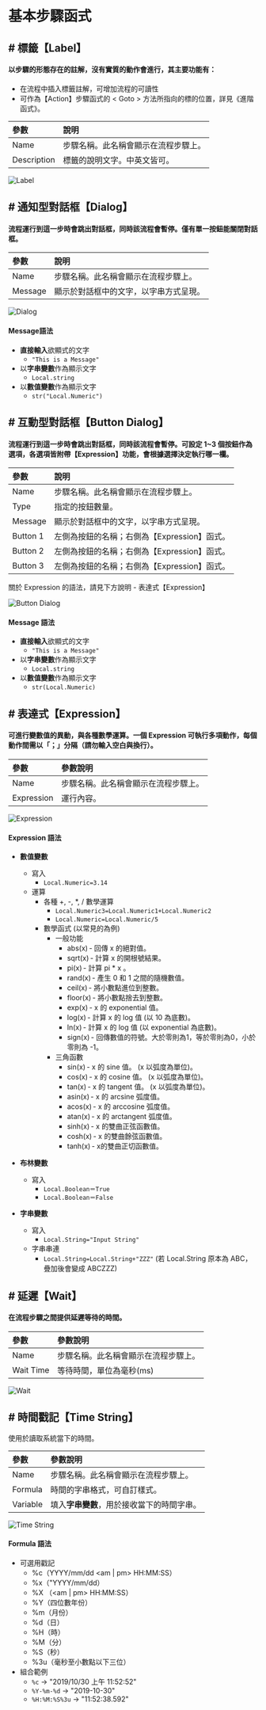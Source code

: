 # 基本步驟函式

## \# 標籤【Label】

#### 以步驟的形態存在的註解，沒有實質的動作會進行，其主要功能有：

* 在流程中插入標籤註解，可增加流程的可讀性
* 可作為【Action】步驟函式的 &lt; Goto &gt; 方法所指向的標的位置，詳見《進階函式》。

| 參數 | 說明 |
| :--- | :--- |
| Name | 步驟名稱。此名稱會顯示在流程步驟上。 |
| Description | 標籤的說明文字。中英文皆可。 |

![Label](../../../../.gitbook/assets/step_label.PNG)



## \# 通知型對話框【Dialog】

#### 流程運行到這一步時會跳出對話框，同時該流程會暫停。僅有單一按鈕能關閉對話框。

| 參數 | 說明 |
| :--- | :--- |
| Name | 步驟名稱。此名稱會顯示在流程步驟上。 |
| Message | 顯示於對話框中的文字，以字串方式呈現。 |

![Dialog](../../../../.gitbook/assets/step_dialog.PNG)

#### Message語法

* **直接輸入**欲顯式的文字
  * `"This is a Message"`
* 以**字串變數**作為顯示文字
  * `Local.string`
* 以**數值變數**作為顯示文字
  * `str("Local.Numeric")`



## \# 互動型對話框【Button Dialog】

#### 流程運行到這一步時會跳出對話框，同時該流程會暫停。可設定 1~3 個按鈕作為選項，各選項皆附帶【Expression】功能，會根據選擇決定執行哪一欄。

| 參數 | 說明 |
| :--- | :--- |
| Name | 步驟名稱。此名稱會顯示在流程步驟上。 |
| Type | 指定的按鈕數量。 |
| Message | 顯示於對話框中的文字，以字串方式呈現。 |
| Button 1 | 左側為按鈕的名稱；右側為【Expression】函式。 |
| Button 2 | 左側為按鈕的名稱；右側為【Expression】函式。 |
| Button 3 | 左側為按鈕的名稱；右側為【Expression】函式。 |

關於 Expression 的語法，請見下方說明 - 表達式【Expression】

![Button Dialog](../../../../.gitbook/assets/step_buttondialog.PNG)

#### Message 語法

* **直接輸入**欲顯式的文字
  * `"This is a Message"`
* 以**字串變數**作為顯示文字
  * `Local.string`
* 以**數值變數**作為顯示文字
  * `str(Local.Numeric)`



## \# 表達式【Expression】

#### 可進行變數值的異動，與各種數學運算。一個 Expression 可執行多項動作，每個動作間需以「**；**」分隔（請勿輸入空白與換行）。

| 參數 | 參數說明 |
| :--- | :--- |
| Name | 步驟名稱。此名稱會顯示在流程步驟上。 |
| Expression | 運行內容。 |

![Expression](../../../../.gitbook/assets/step_expression.PNG)

#### Expression 語法

* **數值變數**
  * 寫入
    * `Local.Numeric=3.14`
  * 運算
    * 各種 +, -, \*, / 數學運算
      * `Local.Numeric3=Local.Numeric1+Local.Numeric2`
      * `Local.Numeric=Local.Numeric/5`
    * 數學函式 \(以常見的為例\)
      * 一般功能
        * abs\(x\) - 回傳 x 的絕對值。
        * sqrt\(x\) - 計算 x 的開根號結果。
        * pi\(x\) - 計算 pi \* x 。
        * rand\(x\) - 產生 0 和 1 之間的隨機數值。
        * ceil\(x\) - 將小數點進位到整數。
        * floor\(x\) - 將小數點捨去到整數。
        * exp\(x\) - x 的 exponential 值。
        * log\(x\) - 計算 x 的 log 值 \(以 10 為底數\)。
        * ln\(x\) - 計算 x 的 log 值 \(以 exponential 為底數\)。
        * sign\(x\) - 回傳數值的符號。大於零則為1，等於零則為0，小於零則為 -1。 
      * 三角函數
        * sin\(x\) - x 的 sine 值。 \(x 以弧度為單位\)。
        * cos\(x\) - x 的 cosine 值。 \(x 以弧度為單位\)。
        * tan\(x\) - x 的 tangent 值。 \(x 以弧度為單位\)。
        * asin\(x\) - x 的 arcsine 弧度值。
        * acos\(x\) - x 的 arccosine 弧度值。
        * atan\(x\) -  x 的 arctangent 弧度值。
        * sinh\(x\) - x 的雙曲正弦函數值。
        * cosh\(x\) - x 的雙曲餘弦函數值。
        * tanh\(x\) - x的雙曲正切函數值。
* **布林變數**
  * 寫入
    * `Local.Boolean＝True`
    * `Local.Boolean＝False`

 
* **字串變數**
  * 寫入
    * `Local.String="Input String"`
  * 字串串連
    * `Local.String=Local.String+"ZZZ"` \(若 Local.String 原本為 ABC，疊加後會變成 ABCZZZ\)



## \# 延遲【Wait】

#### 在流程步驟之間提供延遲等待的時間。

| 參數 | 參數說明 |
| :--- | :--- |
| Name | 步驟名稱。此名稱會顯示在流程步驟上。 |
| Wait Time | 等待時間，單位為毫秒\(ms\) |

![Wait](../../../../.gitbook/assets/step_wait.PNG)



## \# 時間戳記【Time String】

使用於讀取系統當下的時間。

| 參數 | 參數說明 |
| :--- | :--- |
| Name | 步驟名稱。此名稱會顯示在流程步驟上。 |
| Formula | 時間的字串格式，可自訂樣式。 |
| Variable | 填入**字串變數**，用於接收當下的時間字串。 |

![Time String](../../../../.gitbook/assets/step_timestring.PNG)

#### Formula 語法

* 可選用戳記
  * %c（YYYY/mm/dd &lt;am \| pm&gt; HH:MM:SS）
  * %x（"YYYY/mm/dd）
  * %X （&lt;am \| pm&gt; HH:MM:SS）
  * %Y（四位數年份）
  * %m（月份）
  * %d（日）
  * %H（時）
  * %M（分）
  * %S（秒）
  * %3u（毫秒至小數點以下三位）
* 組合範例
  * `%c` → "2019/10/30 上午 11:52:52"
  * `%Y-%m-%d` → "2019-10-30"
  * `%H:%M:%S%3u` → "11:52:38.592"

